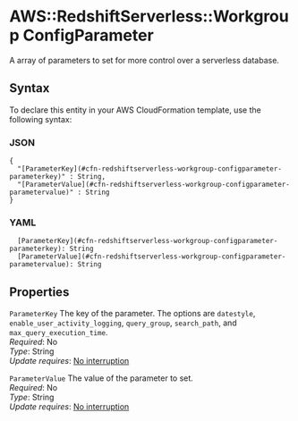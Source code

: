 # AWS::RedshiftServerless::Workgroup ConfigParameter<a name="aws-properties-redshiftserverless-workgroup-configparameter"></a>

A array of parameters to set for more control over a serverless database\.

## Syntax<a name="aws-properties-redshiftserverless-workgroup-configparameter-syntax"></a>

To declare this entity in your AWS CloudFormation template, use the following syntax:

### JSON<a name="aws-properties-redshiftserverless-workgroup-configparameter-syntax.json"></a>

```
{
  "[ParameterKey](#cfn-redshiftserverless-workgroup-configparameter-parameterkey)" : String,
  "[ParameterValue](#cfn-redshiftserverless-workgroup-configparameter-parametervalue)" : String
}
```

### YAML<a name="aws-properties-redshiftserverless-workgroup-configparameter-syntax.yaml"></a>

```
  [ParameterKey](#cfn-redshiftserverless-workgroup-configparameter-parameterkey): String
  [ParameterValue](#cfn-redshiftserverless-workgroup-configparameter-parametervalue): String
```

## Properties<a name="aws-properties-redshiftserverless-workgroup-configparameter-properties"></a>

`ParameterKey`  <a name="cfn-redshiftserverless-workgroup-configparameter-parameterkey"></a>
The key of the parameter\. The options are `datestyle`, `enable_user_activity_logging`, `query_group`, `search_path`, and `max_query_execution_time`\.  
*Required*: No  
*Type*: String  
*Update requires*: [No interruption](https://docs.aws.amazon.com/AWSCloudFormation/latest/UserGuide/using-cfn-updating-stacks-update-behaviors.html#update-no-interrupt)

`ParameterValue`  <a name="cfn-redshiftserverless-workgroup-configparameter-parametervalue"></a>
The value of the parameter to set\.  
*Required*: No  
*Type*: String  
*Update requires*: [No interruption](https://docs.aws.amazon.com/AWSCloudFormation/latest/UserGuide/using-cfn-updating-stacks-update-behaviors.html#update-no-interrupt)